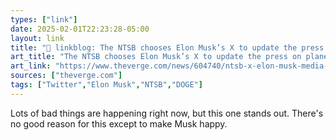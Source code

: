 ```yaml
---
types: ["link"]
date: 2025-02-01T22:23:28-05:00
layout: link
title: "🔗 linkblog: The NTSB chooses Elon Musk’s X to update the press on plane crashes'"
art_title: "The NTSB chooses Elon Musk’s X to update the press on plane crashes"
art_link: "https://www.theverge.com/news/604740/ntsb-x-elon-musk-media-communication"
sources: ["theverge.com"]
tags: ["Twitter","Elon Musk","NTSB","DOGE"]
---
```

Lots of bad things are happening right now, but this one stands out. There's no good reason for this except to make Musk happy.
